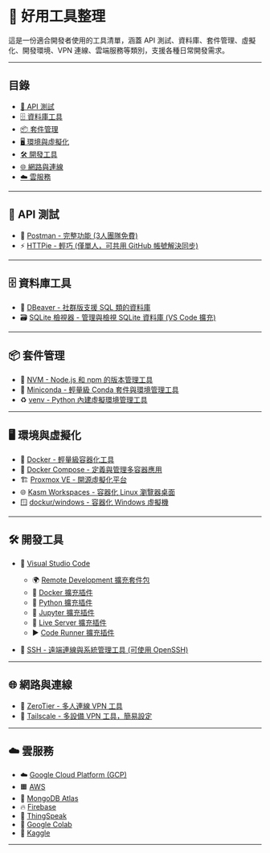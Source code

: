 # 🔧 好用工具整理

這是一份適合開發者使用的工具清單，涵蓋 API 測試、資料庫、套件管理、虛擬化、開發環境、VPN 連線、雲端服務等類別，支援各種日常開發需求。

---

## 目錄

- [🔌 API 測試](#🔌-api-測試)
- [🗄️ 資料庫工具](#🗄️-資料庫工具)
- [📦 套件管理](#📦-套件管理)
- [🖥️ 環境與虛擬化](#🖥️-環境與虛擬化)
- [🛠️ 開發工具](#🛠️-開發工具)
- [🌐 網路與連線](#🌐-網路與連線)
- [☁️ 雲服務](#☁️-雲服務)

---

## 🔌 API 測試

- 🧪 [Postman - 完整功能 (3人團隊免費)](https://www.postman.com/)  
- ⚡ [HTTPie - 輕巧 (僅單人，可共用 GitHub 帳號解決同步)](https://httpie.io/)

---

## 🗄️ 資料庫工具

- 🐬 [DBeaver - 社群版支援 SQL 類的資料庫](https://dbeaver.io/)  
- 🗃️ [SQLite 檢視器 - 管理與檢視 SQLite 資料庫 (VS Code 擴充)](https://marketplace.visualstudio.com/items?itemName=qwtel.sqlite-viewer)

---

## 📦 套件管理

- 🔄 [NVM - Node.js 和 npm 的版本管理工具](https://github.com/nvm-sh/nvm)  
- 🐍 [Miniconda - 輕量級 Conda 套件與環境管理工具](https://docs.conda.io/en/latest/miniconda.html)  
- ♻️ [venv - Python 內建虛擬環境管理工具](https://docs.python.org/3/library/venv.html)

---

## 🖥️ 環境與虛擬化

- 🐳 [Docker - 輕量級容器化工具](https://www.docker.com/)  
- 🧩 [Docker Compose - 定義與管理多容器應用](https://docs.docker.com/compose/)  
- 🏗️ [Proxmox VE - 開源虛擬化平台](https://www.proxmox.com/en/proxmox-ve)  
- 🌐 [Kasm Workspaces - 容器化 Linux 瀏覽器桌面](https://kasmweb.com/)  
- 🪟 [dockur/windows - 容器化 Windows 虛擬機](https://github.com/dockur/windows)

---

## 🛠️ 開發工具

- 🧠 [Visual Studio Code](https://code.visualstudio.com/)  
  - 🌍 [Remote Development 擴充套件包](https://marketplace.visualstudio.com/items?itemName=ms-vscode-remote.vscode-remote-extensionpack)  
  - 🐳 [Docker 擴充插件](https://marketplace.visualstudio.com/items?itemName=ms-azuretools.vscode-docker)  
  - 🐍 [Python 擴充插件](https://marketplace.visualstudio.com/items?itemName=ms-python.python)  
  - 📓 [Jupyter 擴充插件](https://marketplace.visualstudio.com/items?itemName=ms-toolsai.jupyter)  
  - 🔴 [Live Server 擴充插件](https://marketplace.visualstudio.com/items?itemName=ritwickdey.LiveServer)  
  - ▶️ [Code Runner 擴充插件](https://marketplace.visualstudio.com/items?itemName=formulahendry.code-runner)  

- 🔐 [SSH - 遠端連線與系統管理工具 (可使用 OpenSSH)](https://www.openssh.com/)

---

## 🌐 網路與連線

- 🤝 [ZeroTier - 多人連線 VPN 工具](https://www.zerotier.com/)  
- 🔗 [Tailscale - 多設備 VPN 工具，簡易設定](https://tailscale.com/)

---

## ☁️ 雲服務

- ☁️ [Google Cloud Platform (GCP)](https://cloud.google.com/)  
- 🟧 [AWS](https://aws.amazon.com/)  
- 🍃 [MongoDB Atlas](https://www.mongodb.com/cloud/atlas)  
- 🔥 [Firebase](https://firebase.google.com/)  
- 📡 [ThingSpeak](https://thingspeak.com/)  
- 📔 [Google Colab](https://colab.research.google.com/)  
- 🧠 [Kaggle](https://www.kaggle.com/)

---
